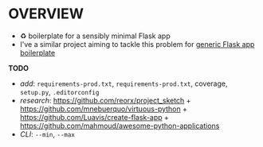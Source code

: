 # OVERVIEW

* ♻️ boilerplate for a sensibly minimal Flask app
* I've a similar project aiming to tackle this problem for [generic Flask app boilerplate](https://github.com/zachvalenta/create-flask-app)

__TODO__

* _add_: `requirements-prod.txt`, `requirements-prod.txt`, coverage, `setup.py`, `.editorconfig`
* _research_: https://github.com/reorx/project_sketch + https://github.com/mnebuerquo/virtuous-python + https://github.com/Luavis/create-flask-app + https://github.com/mahmoud/awesome-python-applications
* _CLI_: `--min`, `--max`
